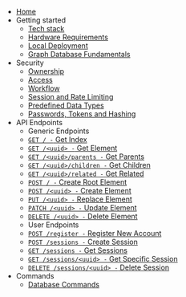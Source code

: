 - [Home](/)
- Getting started
  - [Tech stack](/getting-started/tech-stack)
  - [Hardware Requirements](/getting-started/hardware-requirements)
  - [Local Deployment](/getting-started/local-deployment)
  - [Graph Database Fundamentals](/getting-started/graph-database-fundamentals)
- Security
  - [Ownership](/security/ownership)
  - [Access](/security/access)
  - [Workflow](/security/workflow)
  - [Session and Rate Limiting](/security/session-and-rate-limiting)
  - [Predefined Data Types](/security/predefined-data-types)
  - [Passwords, Tokens and Hashing](/security/passwords-tokens-and-hashing)
- API Endpoints
  - Generic Endpoints
  - [`GET / -` Get Index](/api-endpoints/get-index)
  - [`GET /<uuid> -` Get Element](/api-endpoints/get-element)
  - [`GET /<uuid>/parents -` Get Parents](/api-endpoints/get-parents)
  - [`GET /<uuid>/children -` Get Children](/api-endpoints/get-children)
  - [`GET /<uuid>/related -` Get Related](/api-endpoints/get-related)
  - [`POST / -` Create Root Element](/api-endpoints/post-index)
  - [`POST /<uuid> -` Create Element](/api-endpoints/post-element)
  - [`PUT /<uuid> -` Replace Element](/api-endpoints/put-element)
  - [`PATCH /<uuid> -` Update Element](/api-endpoints/patch-element)
  - [`DELETE /<uuid> -` Delete Element](/api-endpoints/delete-element)
  - User Endpoints
  - [`POST /register -` Register New Account](/api-endpoints/post-register)
  - [`POST /sessions -` Create Session](/api-endpoints/post-sessions)
  - [`GET /sessions -` Get Sessions](/api-endpoints/get-sessions)
  - [`GET /sessions/<uuid> -` Get Specific Session](/api-endpoints/get-specific-session)
  - [`DELETE /sessions/<uuid> -` Delete Session](/api-endpoints/delete-session)
- Commands
  - [Database Commands](/commands/database)
